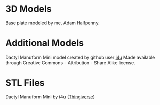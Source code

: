 # 3D Models

Base plate modeled by me, Adam Halfpenny.

# Additional Models

Dactyl Manuform Mini model created by github user [i4u](https://github.com/l4u/dactyl-manuform-mini-keyboard)
Made available through Creative Commons - Attribution - Share Alike license.

# STL Files 

Dactyl Manuform Mini by i4u
([Thingiverse](https://www.thingiverse.com/thing:2956995))

